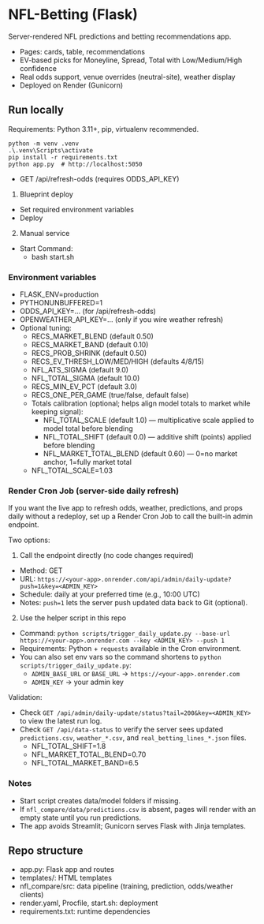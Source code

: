 # NFL-Betting (Flask)

Server-rendered NFL predictions and betting recommendations app.

- Pages: cards, table, recommendations
- EV-based picks for Moneyline, Spread, Total with Low/Medium/High confidence
- Real odds support, venue overrides (neutral-site), weather display
- Deployed on Render (Gunicorn)

## Run locally

Requirements: Python 3.11+, pip, virtualenv recommended.

```
python -m venv .venv
.\.venv\Scripts\activate
pip install -r requirements.txt
python app.py  # http://localhost:5050
```
- GET /api/refresh-odds (requires ODDS_API_KEY)


1) Blueprint deploy
- Set required environment variables
- Deploy

2) Manual service
- Start Command:
  - bash start.sh

### Environment variables

- FLASK_ENV=production
- PYTHONUNBUFFERED=1
- ODDS_API_KEY=... (for /api/refresh-odds)
- OPENWEATHER_API_KEY=... (only if you wire weather refresh)
- Optional tuning:
  - RECS_MARKET_BLEND (default 0.50)
  - RECS_MARKET_BAND (default 0.10)
  - RECS_PROB_SHRINK (default 0.50)
  - RECS_EV_THRESH_LOW/MED/HIGH (defaults 4/8/15)
  - NFL_ATS_SIGMA (default 9.0)
  - NFL_TOTAL_SIGMA (default 10.0)
  - RECS_MIN_EV_PCT (default 3.0)
  - RECS_ONE_PER_GAME (true/false, default false)
  - Totals calibration (optional; helps align model totals to market while keeping signal):
    - NFL_TOTAL_SCALE (default 1.0) — multiplicative scale applied to model total before blending
    - NFL_TOTAL_SHIFT (default 0.0) — additive shift (points) applied before blending
    - NFL_MARKET_TOTAL_BLEND (default 0.60) — 0=no market anchor, 1=fully market total
  - NFL_TOTAL_SCALE=1.03
### Render Cron Job (server-side daily refresh)

If you want the live app to refresh odds, weather, predictions, and props daily without a redeploy, set up a Render Cron Job to call the built-in admin endpoint.

Two options:

1) Call the endpoint directly (no code changes required)

- Method: GET
- URL: `https://<your-app>.onrender.com/api/admin/daily-update?push=1&key=<ADMIN_KEY>`
- Schedule: daily at your preferred time (e.g., 10:00 UTC)
- Notes: `push=1` lets the server push updated data back to Git (optional).

2) Use the helper script in this repo

- Command: `python scripts/trigger_daily_update.py --base-url https://<your-app>.onrender.com --key <ADMIN_KEY> --push 1`
- Requirements: Python + `requests` available in the Cron environment.
- You can also set env vars so the command shortens to `python scripts/trigger_daily_update.py`:
  - `ADMIN_BASE_URL` or `BASE_URL` → `https://<your-app>.onrender.com`
  - `ADMIN_KEY` → your admin key

Validation:

- Check `GET /api/admin/daily-update/status?tail=200&key=<ADMIN_KEY>` to view the latest run log.
- Check `GET /api/data-status` to verify the server sees updated `predictions.csv`, `weather_*.csv`, and `real_betting_lines_*.json` files.
  - NFL_TOTAL_SHIFT=1.8
  - NFL_MARKET_TOTAL_BLEND=0.70
  - NFL_TOTAL_MARKET_BAND=6.5

### Notes

- Start script creates data/model folders if missing.
- If `nfl_compare/data/predictions.csv` is absent, pages will render with an empty state until you run predictions.
- The app avoids Streamlit; Gunicorn serves Flask with Jinja templates.

## Repo structure

- app.py: Flask app and routes
- templates/: HTML templates
- nfl_compare/src: data pipeline (training, prediction, odds/weather clients)
- render.yaml, Procfile, start.sh: deployment
- requirements.txt: runtime dependencies
